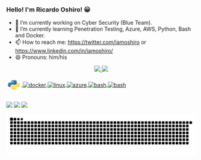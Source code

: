 ### Hello! I'm Ricardo Oshiro! 😀


- 🔭 I’m currently working on Cyber Security (Blue Team).
- 🌱 I’m currently learning Penetration Testing, Azure, AWS, Python, Bash and Docker.
- 📫 How to reach me: https://twitter.com/iamoshiro or https://www.linkedin.com/in/iamoshiro/
- 😄 Pronouns: him/his

<div align="center">
  <a href="https://github.com/iamoshiro">
  <img height="150em" src="https://github-readme-stats.vercel.app/api?username=iamoshiro&show_icons=true&theme=dark&include_all_commits=true&count_private=true"/>
  <img height="150em" src="https://github-readme-stats.vercel.app/api/top-langs/?username=iamoshiro&layout=compact&langs_count=7&theme=dark"/>
</div>

<div style="display: inline_block"><br>
  <img align="center" alt="python" height="30" width="40" src="https://raw.githubusercontent.com/devicons/devicon/master/icons/python/python-original.svg">
  <img align="center" alt="docker" height="30" width="40" src="https://cdn.jsdelivr.net/gh/devicons/devicon/icons/docker/docker-plain-wordmark.svg">
  <img align="center" alt="linux" height="30" width="40" src="https://cdn.jsdelivr.net/gh/devicons/devicon/icons/linux/linux-original.svg">
   <img align="center" alt="azure" height="30" width="40" src="https://cdn.jsdelivr.net/gh/devicons/devicon/icons/azure/azure-original-wordmark.svg">
   <img align="center" alt="bash" height="30" width="40" src="https://cdn.jsdelivr.net/gh/devicons/devicon/icons/amazonwebservices/amazonwebservices-original-wordmark.svg">
    <img align="center" alt="bash" height="30" width="40" src="https://cdn.jsdelivr.net/gh/devicons/devicon/icons/bash/bash-original.svg">
</div>

##

<div> 
  <a href="https://www.linkedin.com/in/iamoshiro" target="_blank"><img src="https://img.shields.io/badge/-LinkedIn-%230077B5?style=for-the-badge&logo=linkedin&logoColor=white" target="_blank"></a>
  <a href="https://twitter.com/iamoshiro" target="_blank"><img src="https://img.shields.io/badge/Twitter-1DA1F2?style=for-the-badge&logo=twitter&logoColor=white" target="_blank"></a> 
  <a href="https://medium.com/@iamoshiro" target="_blank"><img src="https://img.shields.io/badge/Medium-12100E?style=for-the-badge&logo=medium&logoColor=whitee" target="_blank"></a> 
 
  ![Snake animation](https://github.com/iamoshiro/iamoshiro/blob/output/github-contribution-grid-snake.svg)
 
</div>
